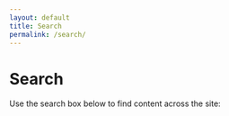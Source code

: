 ```yaml
---
layout: default
title: Search
permalink: /search/
---
```


<div class="search-container">
  <h1>Search</h1>
  <p>Use the search box below to find content across the site:</p>
  
  <!-- This is the container where Algolia will render the search interface -->
  <div id="search"></div>
</div>

<!-- Algolia search scripts -->
<link rel="stylesheet" href="https://cdn.jsdelivr.net/npm/@algolia/algoliasearch-netlify-frontend@1/dist/algoliasearchNetlify.css" />
<script type="text/javascript" src="https://cdn.jsdelivr.net/npm/@algolia/algoliasearch-netlify-frontend@1/dist/algoliasearchNetlify.js"></script>
<script type="text/javascript">
  algoliasearchNetlify({
    appId: 'R188TE8U9T',
    apiKey: '2dab79540b373f6a42b7bdf0d350f433',
    siteId: 'cd8e7573-fb3b-43d4-a29f-b698d26f10c4',
    branch: 'main',
    selector: 'div#search',
  });
</script>
